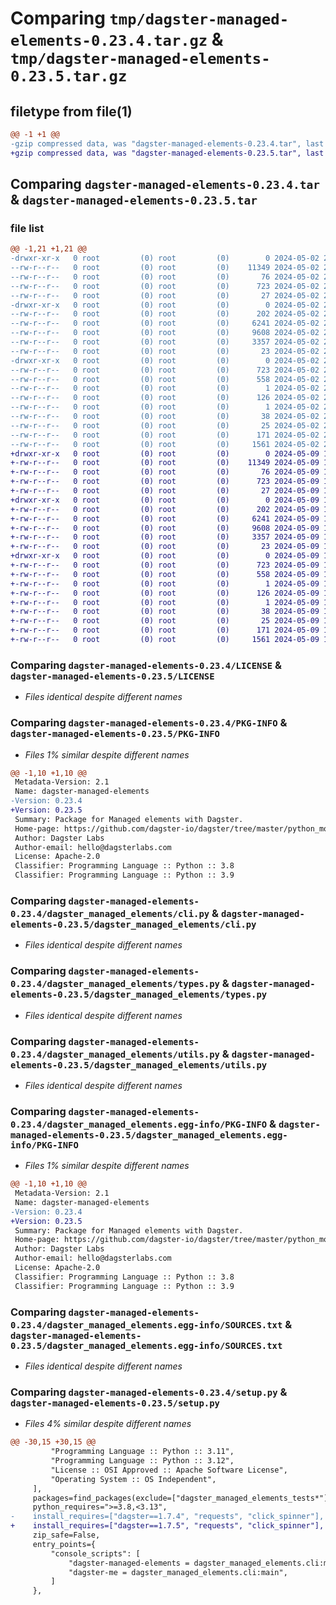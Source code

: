 # Comparing `tmp/dagster-managed-elements-0.23.4.tar.gz` & `tmp/dagster-managed-elements-0.23.5.tar.gz`

## filetype from file(1)

```diff
@@ -1 +1 @@
-gzip compressed data, was "dagster-managed-elements-0.23.4.tar", last modified: Thu May  2 20:43:52 2024, max compression
+gzip compressed data, was "dagster-managed-elements-0.23.5.tar", last modified: Thu May  9 17:57:31 2024, max compression
```

## Comparing `dagster-managed-elements-0.23.4.tar` & `dagster-managed-elements-0.23.5.tar`

### file list

```diff
@@ -1,21 +1,21 @@
-drwxr-xr-x   0 root         (0) root         (0)        0 2024-05-02 20:43:52.082811 dagster-managed-elements-0.23.4/
--rw-r--r--   0 root         (0) root         (0)    11349 2024-05-02 20:31:41.000000 dagster-managed-elements-0.23.4/LICENSE
--rw-r--r--   0 root         (0) root         (0)       76 2024-05-02 20:31:41.000000 dagster-managed-elements-0.23.4/MANIFEST.in
--rw-r--r--   0 root         (0) root         (0)      723 2024-05-02 20:43:52.082811 dagster-managed-elements-0.23.4/PKG-INFO
--rw-r--r--   0 root         (0) root         (0)       27 2024-05-02 20:31:41.000000 dagster-managed-elements-0.23.4/README.md
-drwxr-xr-x   0 root         (0) root         (0)        0 2024-05-02 20:43:52.082811 dagster-managed-elements-0.23.4/dagster_managed_elements/
--rw-r--r--   0 root         (0) root         (0)      202 2024-05-02 20:31:41.000000 dagster-managed-elements-0.23.4/dagster_managed_elements/__init__.py
--rw-r--r--   0 root         (0) root         (0)     6241 2024-05-02 20:31:41.000000 dagster-managed-elements-0.23.4/dagster_managed_elements/cli.py
--rw-r--r--   0 root         (0) root         (0)     9608 2024-05-02 20:31:41.000000 dagster-managed-elements-0.23.4/dagster_managed_elements/types.py
--rw-r--r--   0 root         (0) root         (0)     3357 2024-05-02 20:31:41.000000 dagster-managed-elements-0.23.4/dagster_managed_elements/utils.py
--rw-r--r--   0 root         (0) root         (0)       23 2024-05-02 20:31:41.000000 dagster-managed-elements-0.23.4/dagster_managed_elements/version.py
-drwxr-xr-x   0 root         (0) root         (0)        0 2024-05-02 20:43:52.082811 dagster-managed-elements-0.23.4/dagster_managed_elements.egg-info/
--rw-r--r--   0 root         (0) root         (0)      723 2024-05-02 20:43:51.000000 dagster-managed-elements-0.23.4/dagster_managed_elements.egg-info/PKG-INFO
--rw-r--r--   0 root         (0) root         (0)      558 2024-05-02 20:43:51.000000 dagster-managed-elements-0.23.4/dagster_managed_elements.egg-info/SOURCES.txt
--rw-r--r--   0 root         (0) root         (0)        1 2024-05-02 20:43:51.000000 dagster-managed-elements-0.23.4/dagster_managed_elements.egg-info/dependency_links.txt
--rw-r--r--   0 root         (0) root         (0)      126 2024-05-02 20:43:51.000000 dagster-managed-elements-0.23.4/dagster_managed_elements.egg-info/entry_points.txt
--rw-r--r--   0 root         (0) root         (0)        1 2024-05-02 20:43:51.000000 dagster-managed-elements-0.23.4/dagster_managed_elements.egg-info/not-zip-safe
--rw-r--r--   0 root         (0) root         (0)       38 2024-05-02 20:43:51.000000 dagster-managed-elements-0.23.4/dagster_managed_elements.egg-info/requires.txt
--rw-r--r--   0 root         (0) root         (0)       25 2024-05-02 20:43:51.000000 dagster-managed-elements-0.23.4/dagster_managed_elements.egg-info/top_level.txt
--rw-r--r--   0 root         (0) root         (0)      171 2024-05-02 20:43:52.086811 dagster-managed-elements-0.23.4/setup.cfg
--rw-r--r--   0 root         (0) root         (0)     1561 2024-05-02 20:31:41.000000 dagster-managed-elements-0.23.4/setup.py
+drwxr-xr-x   0 root         (0) root         (0)        0 2024-05-09 17:57:31.404164 dagster-managed-elements-0.23.5/
+-rw-r--r--   0 root         (0) root         (0)    11349 2024-05-09 17:47:35.000000 dagster-managed-elements-0.23.5/LICENSE
+-rw-r--r--   0 root         (0) root         (0)       76 2024-05-09 17:47:35.000000 dagster-managed-elements-0.23.5/MANIFEST.in
+-rw-r--r--   0 root         (0) root         (0)      723 2024-05-09 17:57:31.404164 dagster-managed-elements-0.23.5/PKG-INFO
+-rw-r--r--   0 root         (0) root         (0)       27 2024-05-09 17:47:35.000000 dagster-managed-elements-0.23.5/README.md
+drwxr-xr-x   0 root         (0) root         (0)        0 2024-05-09 17:57:31.400164 dagster-managed-elements-0.23.5/dagster_managed_elements/
+-rw-r--r--   0 root         (0) root         (0)      202 2024-05-09 17:47:35.000000 dagster-managed-elements-0.23.5/dagster_managed_elements/__init__.py
+-rw-r--r--   0 root         (0) root         (0)     6241 2024-05-09 17:47:35.000000 dagster-managed-elements-0.23.5/dagster_managed_elements/cli.py
+-rw-r--r--   0 root         (0) root         (0)     9608 2024-05-09 17:47:35.000000 dagster-managed-elements-0.23.5/dagster_managed_elements/types.py
+-rw-r--r--   0 root         (0) root         (0)     3357 2024-05-09 17:47:35.000000 dagster-managed-elements-0.23.5/dagster_managed_elements/utils.py
+-rw-r--r--   0 root         (0) root         (0)       23 2024-05-09 17:47:35.000000 dagster-managed-elements-0.23.5/dagster_managed_elements/version.py
+drwxr-xr-x   0 root         (0) root         (0)        0 2024-05-09 17:57:31.400164 dagster-managed-elements-0.23.5/dagster_managed_elements.egg-info/
+-rw-r--r--   0 root         (0) root         (0)      723 2024-05-09 17:57:31.000000 dagster-managed-elements-0.23.5/dagster_managed_elements.egg-info/PKG-INFO
+-rw-r--r--   0 root         (0) root         (0)      558 2024-05-09 17:57:31.000000 dagster-managed-elements-0.23.5/dagster_managed_elements.egg-info/SOURCES.txt
+-rw-r--r--   0 root         (0) root         (0)        1 2024-05-09 17:57:31.000000 dagster-managed-elements-0.23.5/dagster_managed_elements.egg-info/dependency_links.txt
+-rw-r--r--   0 root         (0) root         (0)      126 2024-05-09 17:57:31.000000 dagster-managed-elements-0.23.5/dagster_managed_elements.egg-info/entry_points.txt
+-rw-r--r--   0 root         (0) root         (0)        1 2024-05-09 17:57:31.000000 dagster-managed-elements-0.23.5/dagster_managed_elements.egg-info/not-zip-safe
+-rw-r--r--   0 root         (0) root         (0)       38 2024-05-09 17:57:31.000000 dagster-managed-elements-0.23.5/dagster_managed_elements.egg-info/requires.txt
+-rw-r--r--   0 root         (0) root         (0)       25 2024-05-09 17:57:31.000000 dagster-managed-elements-0.23.5/dagster_managed_elements.egg-info/top_level.txt
+-rw-r--r--   0 root         (0) root         (0)      171 2024-05-09 17:57:31.404164 dagster-managed-elements-0.23.5/setup.cfg
+-rw-r--r--   0 root         (0) root         (0)     1561 2024-05-09 17:47:35.000000 dagster-managed-elements-0.23.5/setup.py
```

### Comparing `dagster-managed-elements-0.23.4/LICENSE` & `dagster-managed-elements-0.23.5/LICENSE`

 * *Files identical despite different names*

### Comparing `dagster-managed-elements-0.23.4/PKG-INFO` & `dagster-managed-elements-0.23.5/PKG-INFO`

 * *Files 1% similar despite different names*

```diff
@@ -1,10 +1,10 @@
 Metadata-Version: 2.1
 Name: dagster-managed-elements
-Version: 0.23.4
+Version: 0.23.5
 Summary: Package for Managed elements with Dagster.
 Home-page: https://github.com/dagster-io/dagster/tree/master/python_modules/libraries/dagster-managed-elements
 Author: Dagster Labs
 Author-email: hello@dagsterlabs.com
 License: Apache-2.0
 Classifier: Programming Language :: Python :: 3.8
 Classifier: Programming Language :: Python :: 3.9
```

### Comparing `dagster-managed-elements-0.23.4/dagster_managed_elements/cli.py` & `dagster-managed-elements-0.23.5/dagster_managed_elements/cli.py`

 * *Files identical despite different names*

### Comparing `dagster-managed-elements-0.23.4/dagster_managed_elements/types.py` & `dagster-managed-elements-0.23.5/dagster_managed_elements/types.py`

 * *Files identical despite different names*

### Comparing `dagster-managed-elements-0.23.4/dagster_managed_elements/utils.py` & `dagster-managed-elements-0.23.5/dagster_managed_elements/utils.py`

 * *Files identical despite different names*

### Comparing `dagster-managed-elements-0.23.4/dagster_managed_elements.egg-info/PKG-INFO` & `dagster-managed-elements-0.23.5/dagster_managed_elements.egg-info/PKG-INFO`

 * *Files 1% similar despite different names*

```diff
@@ -1,10 +1,10 @@
 Metadata-Version: 2.1
 Name: dagster-managed-elements
-Version: 0.23.4
+Version: 0.23.5
 Summary: Package for Managed elements with Dagster.
 Home-page: https://github.com/dagster-io/dagster/tree/master/python_modules/libraries/dagster-managed-elements
 Author: Dagster Labs
 Author-email: hello@dagsterlabs.com
 License: Apache-2.0
 Classifier: Programming Language :: Python :: 3.8
 Classifier: Programming Language :: Python :: 3.9
```

### Comparing `dagster-managed-elements-0.23.4/dagster_managed_elements.egg-info/SOURCES.txt` & `dagster-managed-elements-0.23.5/dagster_managed_elements.egg-info/SOURCES.txt`

 * *Files identical despite different names*

### Comparing `dagster-managed-elements-0.23.4/setup.py` & `dagster-managed-elements-0.23.5/setup.py`

 * *Files 4% similar despite different names*

```diff
@@ -30,15 +30,15 @@
         "Programming Language :: Python :: 3.11",
         "Programming Language :: Python :: 3.12",
         "License :: OSI Approved :: Apache Software License",
         "Operating System :: OS Independent",
     ],
     packages=find_packages(exclude=["dagster_managed_elements_tests*"]),
     python_requires=">=3.8,<3.13",
-    install_requires=["dagster==1.7.4", "requests", "click_spinner"],
+    install_requires=["dagster==1.7.5", "requests", "click_spinner"],
     zip_safe=False,
     entry_points={
         "console_scripts": [
             "dagster-managed-elements = dagster_managed_elements.cli:main",
             "dagster-me = dagster_managed_elements.cli:main",
         ]
     },
```

